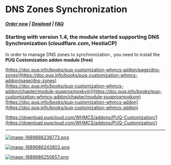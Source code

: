 # DNS Zones Synchronization

#####  [Order now](https://puqcloud.com/whmcs-module-proxmox-kvm.php) | [Dowload](https://download.puqcloud.com/WHMCS/servers/PUQ_WHMCS-Proxmox-KVM/) | [FAQ](https://faq.puqcloud.com/)  

### Starting with version 1.4, the module started supporting **DNS Synchronization** (cloudflare.com, HestiaCP)

In order to manage DNS zones to synchronization , you need to install the **PUQ Customization addon module (free)**

[https://doc.puq.info/books/puq-customization-whmcs-addon/page/dns-zones](https://doc.puq.info/books/puq-customization-whmcs-addon/page/dns-zones)  
[https://doc.puq.info/books/puq-customization-whmcs-addon/chapter/module-puqproxmoxkvm](https://doc.puq.info/books/puq-customization-whmcs-addon/chapter/module-puqproxmoxkvm)  
[https://doc.puq.info/books/puq-customization-whmcs-addon](https://doc.puq.info/books/puq-customization-whmcs-addon)  
  
[https://download.puqcloud.com/WHMCS/addons/PUQ-Customization/](https://download.puqcloud.com/WHMCS/addons/PUQ-Customization/)

- - - - - -

[![image-1689686238773.png](https://doc.puq.info/uploads/images/gallery/2023-07/scaled-1680-/image-1689686238773.png)](https://doc.puq.info/uploads/images/gallery/2023-07/image-1689686238773.png)

[![image-1689686243802.png](https://doc.puq.info/uploads/images/gallery/2023-07/scaled-1680-/image-1689686243802.png)](https://doc.puq.info/uploads/images/gallery/2023-07/image-1689686243802.png)

[![image-1689686250657.png](https://doc.puq.info/uploads/images/gallery/2023-07/scaled-1680-/image-1689686250657.png)](https://doc.puq.info/uploads/images/gallery/2023-07/image-1689686250657.png)